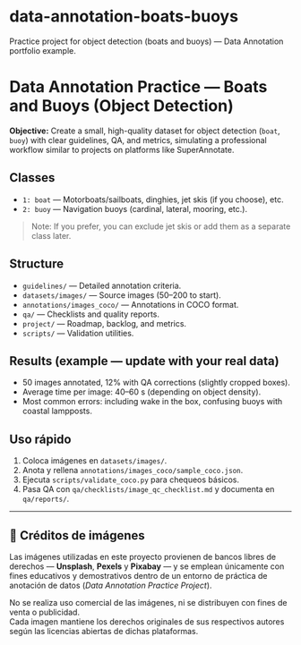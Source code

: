 # data-annotation-boats-buoys
Practice project for object detection (boats and buoys) — Data Annotation portfolio example.

# Data Annotation Practice — Boats and Buoys (Object Detection)

**Objective:** Create a small, high-quality dataset for object detection (`boat`, `buoy`) with clear guidelines, QA, and metrics, simulating a professional workflow similar to projects on platforms like SuperAnnotate.

## Classes
- `1: boat` — Motorboats/sailboats, dinghies, jet skis (if you choose), etc.
- `2: buoy` — Navigation buoys (cardinal, lateral, mooring, etc.).

> Note: If you prefer, you can exclude jet skis or add them as a separate class later.

## Structure
- `guidelines/` — Detailed annotation criteria.
- `datasets/images/` — Source images (50–200 to start).
- `annotations/images_coco/` — Annotations in COCO format.
- `qa/` — Checklists and quality reports.
- `project/` — Roadmap, backlog, and metrics.
- `scripts/` — Validation utilities.

## Results (example — update with your real data)
- 50 images annotated, 12% with QA corrections (slightly cropped boxes).
- Average time per image: 40–60 s (depending on object density).
- Most common errors: including wake in the box, confusing buoys with coastal lampposts.

## Uso rápido
1. Coloca imágenes en `datasets/images/`.
2. Anota y rellena `annotations/images_coco/sample_coco.json`.
3. Ejecuta `scripts/validate_coco.py` para chequeos básicos.
4. Pasa QA con `qa/checklists/image_qc_checklist.md` y documenta en `qa/reports/`.
---

## 📸 Créditos de imágenes

Las imágenes utilizadas en este proyecto provienen de bancos libres de derechos — **Unsplash**, **Pexels** y **Pixabay** — y se emplean únicamente con fines educativos y demostrativos dentro de un entorno de práctica de anotación de datos (*Data Annotation Practice Project*).

No se realiza uso comercial de las imágenes, ni se distribuyen con fines de venta o publicidad.  
Cada imagen mantiene los derechos originales de sus respectivos autores según las licencias abiertas de dichas plataformas.
